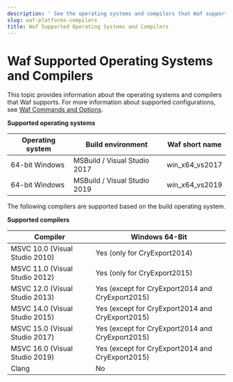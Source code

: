 ```yaml
---
description: ' See the operating systems and compilers that Waf supports for &ALYlong;. '
slug: waf-platforms-compilers
title: Waf Supported Operating Systems and Compilers
---
```

# Waf Supported Operating Systems and Compilers<a name="waf-platforms-compilers"></a>

This topic provides information about the operating systems and compilers that Waf supports\. For more information about supported configurations, see [Waf Commands and Options](/docs/userguide/waf/commands.md)\.


**Supported operating systems**  

| Operating system | Build environment | Waf short name | 
| --- | --- | --- | 
| 64\-bit Windows | MSBuild / Visual Studio 2017 | win\_x64\_vs2017 | 
| 64\-bit Windows | MSBuild / Visual Studio 2019 | win\_x64\_vs2019 | 

The following compilers are supported based on the build operating system\.


**Supported compilers**  

| Compiler | Windows 64\-Bit | 
| --- | --- | 
| MSVC 10\.0 \(Visual Studio 2010\) | Yes \(only for CryExport2014\) | 
| MSVC 11\.0 \(Visual Studio 2012\) | Yes \(only for CryExport2015\) | 
| MSVC 12\.0 \(Visual Studio 2013\) | Yes \(except for CryExport2014 and CryExport2015\) | 
| MSVC 14\.0 \(Visual Studio 2015\) | Yes \(except for CryExport2014 and CryExport2015\) | 
| MSVC 15\.0 \(Visual Studio 2017\) | Yes \(except for CryExport2014 and CryExport2015\) | 
| MSVC 16\.0 \(Visual Studio 2019\) | Yes \(except for CryExport2014 and CryExport2015\) | 
| Clang | No | 